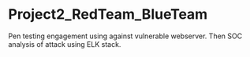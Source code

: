# Project2_RedTeam_BlueTeam
Pen testing engagement using against vulnerable webserver. Then SOC analysis of attack using ELK stack. 
